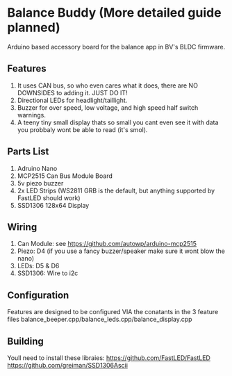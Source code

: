 # Balance Buddy (More detailed guide planned)
Arduino based accessory board for the balance app in BV's BLDC firmware.

## Features
1. It uses CAN bus, so who even cares what it does, there are NO DOWNSIDES to adding it. JUST DO IT!
1. Directional LEDs for headlight/taillight.
1. Buzzer for over speed, low voltage, and high speed half switch warnings.
1. A teeny tiny small display thats so small you cant even see it with data you probbaly wont be able to read (it's smol).

## Parts List
1. Adruino Nano
1. MCP2515 Can Bus Module Board
1. 5v piezo buzzer
1. 2x LED Strips (WS2811 GRB is the default, but anything supported by FastLED should work)
1. SSD1306 128x64 Display

## Wiring
1. Can Module: see https://github.com/autowp/arduino-mcp2515
1. Piezo: D4 (if you use a fancy buzzer/speaker make sure it wont blow the nano)
1. LEDs: D5 & D6
1. SSD1306: Wire to i2c

## Configuration
Features are designed to be configured VIA the conatants in the 3 feature files balance_beeper.cpp/balance_leds.cpp/balance_display.cpp

## Building
Youll need to install these libraies:
https://github.com/FastLED/FastLED
https://github.com/greiman/SSD1306Ascii
